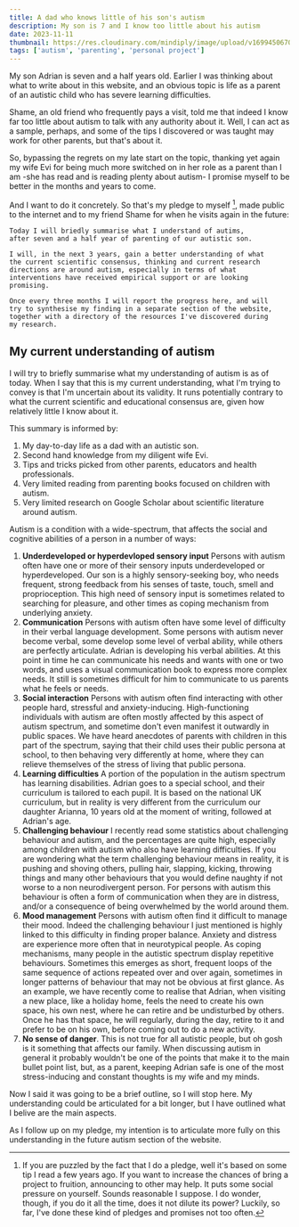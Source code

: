 ```yaml
---
title: A dad who knows little of his son's autism
description: My son is 7 and I know too little about his autism 
date: 2023-11-11
thumbnail: https://res.cloudinary.com/mindiply/image/upload/v1699450670/BlogPostsPictures/ganttChartAlternatives/_31b0daf8-906a-4334-9f9c-7cb04ece8943.jpg
tags: ['autism', 'parenting', 'personal project']
---
```


My son Adrian is seven and a half years old. Earlier I was thinking about what to
write about in this website, and an obvious topic is life as a parent of an
autistic child who has severe learning difficulties.

Shame, an old friend who frequently pays a visit, told me that
indeed I know far too little about autism to talk with any authority about it.
Well, I can act as a sample, perhaps, and some of the tips I discovered
or was taught may work for other parents, but that's about it.

So, bypassing the regrets on my late start on the topic, thanking 
yet again my wife Evi for being much more switched on in her role as a parent
than I am -she has read and is reading plenty about autism- I promise
myself to be better in the months and years to come.

And I want to do it concretely. So that's my pledge to myself [^1], made public
to the internet and to my friend Shame for when he visits again in the future:

~~~
Today I will briedly summarise what I understand of autims,
after seven and a half year of parenting of our autistic son.

I will, in the next 3 years, gain a better understanding of what
the current scientific consensus, thinking and current research
directions are around autism, especially in terms of what
interventions have received empirical support or are looking 
promising.

Once every three months I will report the progress here, and will 
try to synthesise my finding in a separate section of the website,
together with a directory of the resources I've discovered during 
my research.
~~~

## My current understanding of autism

I will try to briefly summarise what my understanding of autism is as of today.
When I say that this is my current understanding, what I'm trying to convey is that I'm
uncertain about its validity. It runs potentially contrary to what the current scientific and educational
consensus are, given how relatively little I know about it.

This summary is informed by:
1. My day-to-day life as a dad with an autistic son.
2. Second hand knowledge from my diligent wife Evi.
3. Tips and tricks picked from other parents, educators and health professionals.
4. Very limited reading from parenting books focused on children with autism.
5. Very limited research on Google Scholar about scientific literature around autism.

Autism is a condition with a wide-spectrum, that affects the social and cognitive abilities of a person
in a number of ways:

1. **Underdeveloped or hyperdevloped sensory input** Persons with autism often have  one or more of their sensory inputs underdeveloped or 
hyperdeveloped. Our son is a highly sensory-seeking boy, who needs frequent, strong feedback from
his senses of taste, touch, smell and proprioception. This high need of sensory input is sometimes related 
to searching for pleasure, and other times as coping mechanism from underlying anxiety. 
2. **Communication** Persons with autism often have some level of difficulty in their verbal language development. Some 
persons with autism never become verbal, some develop some level of verbal ability, while others are perfectly articulate.
Adrian is developing his verbal abilities. At this point in time he can communicate his needs and wants with one or two
words, and uses a visual communication book to express more complex needs. It still is sometimes difficult for him
to communicate to us parents what he feels or needs.
3. **Social interaction** Persons with autism often find interacting with other people hard, stressful and anxiety-inducing.
High-functioning individuals with autism are often mostly affected by this aspect of autism spectrum, and sometime don't
even manifest it outwardly in public spaces. We have heard anecdotes of parents with children in this part of the spectrum,
saying that their child uses their public persona at school, to then behaving very differently at home, where they can relieve
themselves of the stress of living that public persona.
4. **Learning difficulties** A portion of the population in the autism spectrum has learning disabilities. Adrian goes to a
special school, and their curriculum is tailored to each pupil. It is based on the national UK curriculum, but in reality is
very different from the curriculum our daughter Arianna, 10 years old at the moment of writing, followed at Adrian's age.
5. **Challenging behaviour** I recently read some statistics about challenging behaviour and autism, and the percentages are
quite high, especially among children with autism who also have learning difficulties.
If you are wondering what the term challenging behaviour means in reality, it is pushing and shoving others, pulling hair, slapping, 
kicking, throwing things and many other behaviours that you would define naughty if not worse to a non
neurodivergent person. For persons with autism this behaviour is often a form of communication
when they are in distress, and/or a consequence of being overwhelmed by the world around them.
6. **Mood management** Persons with autism often find it difficult to manage their mood. Indeed the
challenging behaviour I just mentioned is highly linked to this difficulty in finding 
proper balance. Anxiety and distress are experience more often that in neurotypical people. As coping 
mechanisms, many people in the autistic spectrum display repetitive behaviours. Sometimes this emerges
as short, frequent loops of the same sequence of actions repeated over and over again, sometimes in longer 
patterns of behaviour that may not be obvious at first glance. As an example, we have recently come to realise
that Adrian, when visiting a new place, like a holiday home, feels the need to create his own space, his own nest, where
he can retire and be undisturbed by others. Once he has that space, he will regularly, during the day, retire to it and
prefer to be on his own, before coming out to do a new activity.
7. **No sense of danger**. This is not true for all autistic people, but oh gosh is it something that affects our family.
When discussing autism in general it probably wouldn't be one of the points that make it to the main bullet point
list, but, as a parent, keeping Adrian safe is one of the most stress-inducing and constant thoughts is my wife and my minds. 

Now I said it was going to be a brief outline, so I will stop here. My understanding could be articulated for a bit
longer, but I have outlined what I belive are the main aspects.

As I follow up on my pledge, my intention is to articulate more fully on this understanding in the
future autism section of the website. 

[^1]: If you are puzzled by the fact that I do a pledge, well it's based on some
tip I read a few years ago. If you want to increase the chances of bring a project
to fruition, announcing to other may help. It puts some social pressure on yourself.
Sounds reasonable I suppose. I do wonder, though, if you do it all the time, does it not
dilute its power? Luckily, so far, I've done these kind of pledges and promises not
too often.
